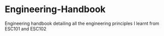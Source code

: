 # Engineering-Handbook
Engineering handbook detailing all the engineering principles I learnt from ESC101 and ESC102
